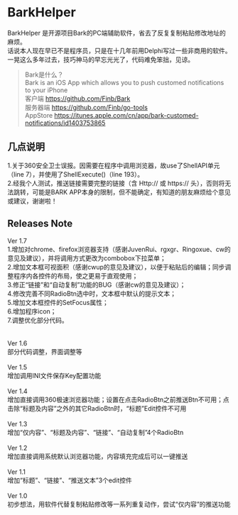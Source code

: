 # BarkHelper
BarkHelper 是开源项目Bark的PC端辅助软件，省去了反复复制粘贴修改地址的麻烦。<br>
话说本人现在早已不是程序员，只是在十几年前用Delphi写过一些非商用的软件。一晃这么多年过去，技巧神马的早忘光光了，代码难免笨拙，见谅。
> Bark是什么？<br>
> Bark is an iOS App which allows you to push customed notifications to your iPhone <br>
> 客户端 <https://github.com/Finb/Bark> <br>
> 服务器端 <https://github.com/Finb/go-tools> <br>
> AppStore <https://itunes.apple.com/cn/app/bark-customed-notifications/id1403753865> <br>
## 几点说明
1.关于360安全卫士误报。因需要在程序中调用浏览器，故use了ShellAPI单元（line 7），并使用了ShellExecute()（line 193）。<br>
2.经我个人测试，推送链接需要完整的链接（含 Http:// 或 https:// 头），否则将无法跳转，可能是BARK APP本身的限制，但不能确定，有知道的朋友麻烦给个意见或建议，谢谢啦！<br>
## Releases Note
Ver 1.7<br>
1.增加对chrome、firefox浏览器支持（感谢JuvenRui、rgxgr、Ringoxue、cw的意见及建议），并将调用方式更改为combobox下拉菜单；<br>
2.增加文本框可视面积（感谢cwup的意见及建议），以便于粘贴后的编辑；同步调整程序内各控件的布局，使之更易于直观使用；<br>
3.修正“链接”和“自动复制”功能的BUG（感谢cw的意见及建议）；<br>
4.修改完善不同RadioBtn选中时，文本框中默认的提示文本；<br>
5.增加文本框控件的SetFocus属性；<br>
6.增加程序icon；<br>
7.调整优化部分代码。<br>
<br>
<br>
Ver 1.6<br>
部分代码调整，界面调整等
<br>
<br>
Ver 1.5<br>
增加调用INI文件保存Key配置功能
<br>
<br>
Ver 1.4<br>
增加直接调用360极速浏览器功能；设置在点击RadioBtn之前推送Btn不可用；点击除“标题及内容”之外的其它RadioBtn时，“标题”Edit控件不可用
<br>
<br>
Ver 1.3<br>
增加“仅内容”、“标题及内容”、“链接”、“自动复制”4个RadioBtn
<br>
<br>
Ver 1.2<br>
增加直接调用系统默认浏览器功能，内容填充完成后可以一键推送
<br>
<br>
Ver 1.1<br>
增加“标题”、“链接”、“推送文本”3个edit控件
<br>
<br>
Ver 1.0<br>
初步想法，用软件代替复制粘贴修改等一系列重复动作，尝试“仅内容”的推送功能
